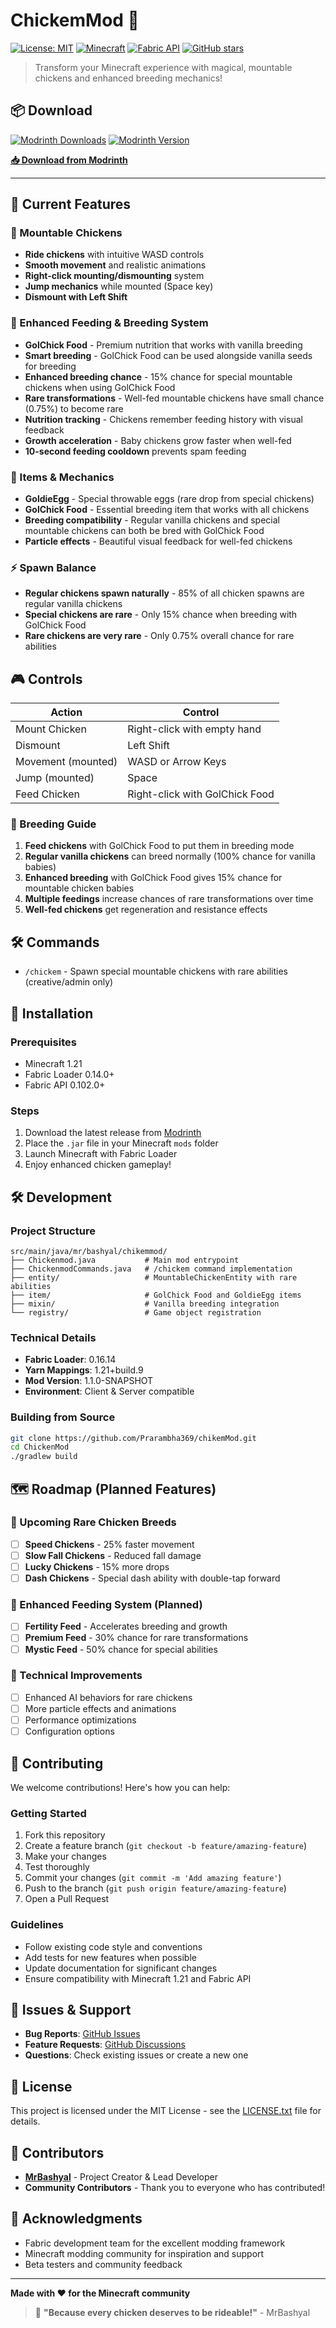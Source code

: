# ChickemMod 🐔

[![License: MIT](https://img.shields.io/badge/License-MIT-yellow.svg)](https://opensource.org/licenses/MIT)
[![Minecraft](https://img.shields.io/badge/Minecraft-1.21-green)](https://minecraft.net)
[![Fabric API](https://img.shields.io/badge/Fabric%20API-0.102.0+-blueviolet)](https://fabricmc.net)
[![GitHub stars](https://img.shields.io/github/stars/Prarambha369/chikemMod?style=social)](https://github.com/Prarambha369/chikemMod/stargazers)

> Transform your Minecraft experience with magical, mountable chickens and enhanced breeding mechanics!

## 📦 Download

[![Modrinth Downloads](https://img.shields.io/modrinth/dt/chikem-mod?color=00AF5C&label=Downloads&logo=modrinth&style=for-the-badge)](https://modrinth.com/mod/chikem-mod)
[![Modrinth Version](https://img.shields.io/modrinth/v/chikem-mod?color=00AF5C&label=Latest%20Version&logo=modrinth&style=for-the-badge)](https://modrinth.com/mod/chikem-mod/versions)

**[📥 Download from Modrinth](https://modrinth.com/mod/chikem-mod/versions)**

---

## 🚀 Current Features

### 🐓 Mountable Chickens
- **Ride chickens** with intuitive WASD controls
- **Smooth movement** and realistic animations  
- **Right-click mounting/dismounting** system
- **Jump mechanics** while mounted (Space key)
- **Dismount with Left Shift**

### 🍯 Enhanced Feeding & Breeding System
- **GolChick Food** - Premium nutrition that works with vanilla breeding
- **Smart breeding** - GolChick Food can be used alongside vanilla seeds for breeding
- **Enhanced breeding chance** - 15% chance for special mountable chickens when using GolChick Food
- **Rare transformations** - Well-fed mountable chickens have small chance (0.75%) to become rare
- **Nutrition tracking** - Chickens remember feeding history with visual feedback
- **Growth acceleration** - Baby chickens grow faster when well-fed
- **10-second feeding cooldown** prevents spam feeding

### 🌟 Items & Mechanics
- **GoldieEgg** - Special throwable eggs (rare drop from special chickens)
- **GolChick Food** - Essential breeding item that works with all chickens
- **Breeding compatibility** - Regular vanilla chickens and special mountable chickens can both be bred with GolChick Food
- **Particle effects** - Beautiful visual feedback for well-fed chickens

### ⚡ Spawn Balance
- **Regular chickens spawn naturally** - 85% of all chicken spawns are regular vanilla chickens
- **Special chickens are rare** - Only 15% chance when breeding with GolChick Food
- **Rare chickens are very rare** - Only 0.75% overall chance for rare abilities

## 🎮 Controls

| Action | Control |
|--------|---------|
| Mount Chicken | Right-click with empty hand |
| Dismount | Left Shift |
| Movement (mounted) | WASD or Arrow Keys |
| Jump (mounted) | Space |
| Feed Chicken | Right-click with GolChick Food |

### 🐔 Breeding Guide
1. **Feed chickens** with GolChick Food to put them in breeding mode
2. **Regular vanilla chickens** can breed normally (100% chance for vanilla babies)
3. **Enhanced breeding** with GolChick Food gives 15% chance for mountable chicken babies
4. **Multiple feedings** increase chances of rare transformations over time
5. **Well-fed chickens** get regeneration and resistance effects

## 🛠️ Commands
- `/chickem` - Spawn special mountable chickens with rare abilities (creative/admin only)

## 🚀 Installation

### Prerequisites
- Minecraft 1.21
- Fabric Loader 0.14.0+  
- Fabric API 0.102.0+

### Steps
1. Download the latest release from [Modrinth](https://modrinth.com/project/chikem-mod)
2. Place the `.jar` file in your Minecraft `mods` folder
3. Launch Minecraft with Fabric Loader
4. Enjoy enhanced chicken gameplay!

## 🛠️ Development

### Project Structure
```
src/main/java/mr/bashyal/chikemmod/
├── Chickenmod.java           # Main mod entrypoint  
├── ChickenmodCommands.java   # /chickem command implementation
├── entity/                   # MountableChickenEntity with rare abilities
├── item/                     # GolChick Food and GoldieEgg items
├── mixin/                    # Vanilla breeding integration
└── registry/                 # Game object registration
```

### Technical Details
- **Fabric Loader**: 0.16.14
- **Yarn Mappings**: 1.21+build.9
- **Mod Version**: 1.1.0-SNAPSHOT
- **Environment**: Client & Server compatible

### Building from Source
```bash
git clone https://github.com/Prarambha369/chikemMod.git
cd ChickenMod
./gradlew build
```

## 🗺️ Roadmap (Planned Features)

### 🌟 Upcoming Rare Chicken Breeds
- [ ] **Speed Chickens** - 25% faster movement
- [ ] **Slow Fall Chickens** - Reduced fall damage  
- [ ] **Lucky Chickens** - 15% more drops
- [ ] **Dash Chickens** - Special dash ability with double-tap forward

### 🍯 Enhanced Feeding System (Planned)
- [ ] **Fertility Feed** - Accelerates breeding and growth
- [ ] **Premium Feed** - 30% chance for rare transformations
- [ ] **Mystic Feed** - 50% chance for special abilities

### 🔧 Technical Improvements
- [ ] Enhanced AI behaviors for rare chickens
- [ ] More particle effects and animations
- [ ] Performance optimizations
- [ ] Configuration options

## 🤝 Contributing

We welcome contributions! Here's how you can help:

### Getting Started
1. Fork this repository
2. Create a feature branch (`git checkout -b feature/amazing-feature`)
3. Make your changes
4. Test thoroughly
5. Commit your changes (`git commit -m 'Add amazing feature'`)
6. Push to the branch (`git push origin feature/amazing-feature`)
7. Open a Pull Request

### Guidelines
- Follow existing code style and conventions
- Add tests for new features when possible
- Update documentation for significant changes
- Ensure compatibility with Minecraft 1.21 and Fabric API

## 🐛 Issues & Support

- **Bug Reports**: [GitHub Issues](https://github.com/Prarambha369/chikemMod/issues)
- **Feature Requests**: [GitHub Discussions](https://github.com/Prarambha369/chikemMod/discussions)
- **Questions**: Check existing issues or create a new one

## 📜 License

This project is licensed under the MIT License - see the [LICENSE.txt](LICENSE.txt) file for details.

## 👥 Contributors

- **[MrBashyal](https://github.com/Prarambha369)** - Project Creator & Lead Developer
- **Community Contributors** - Thank you to everyone who has contributed!

## 🙏 Acknowledgments

- Fabric development team for the excellent modding framework
- Minecraft modding community for inspiration and support
- Beta testers and community feedback

---

**Made with ❤️ for the Minecraft community**

> 🐔 **"Because every chicken deserves to be rideable!"** - MrBashyal
